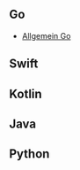 ## Go

* [Allgemein Go](https://www.tutorialspoint.com/go/index.htm)

## Swift

## Kotlin

## Java

## Python

